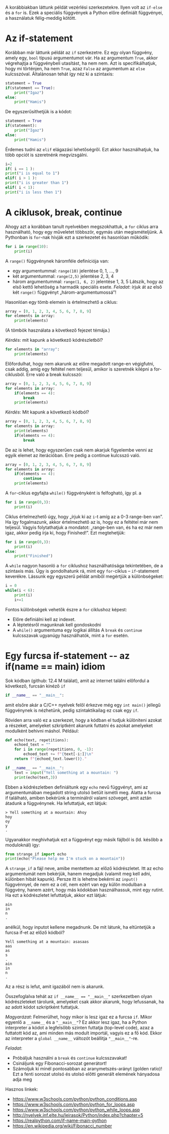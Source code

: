 A korábbiakban láttunk példát vezérlési szerkezetekre. Ilyen volt az ```if-else``` és a ```for``` is. Ezek a
speciális függvények a Python előre definiált függvényei, a használatuk félig-meddig kötött.

# Az if-statement

Korábban már láttunk példát az ```if``` szerkezetre. Ez egy olyan függvény, amely egy, ```bool``` típusú
argumentumot vár. Ha az argumentum ```True```, akkor végrehajtja a függvénybeli utasítást, ha
nem nem. Azt is specifikálhatjuk, hogy mi történjen, ha nem ```True```, azaz ```False``` az argumentum
az ```else``` kulcsszóval. Általánosan tehát így néz ki a szintaxis:
```python
statement = True
if(statement == True):
	print("Igaz")
else:
	print("Hamis")
```
De egyszerűsíthetjük is a kódot:
```python
statement = True
if(statement):
	print("Igaz")
else:
	print("Hamis")
```
Érdemes tudni az ```elif``` elágazási lehetőségről. Ezt akkor használhatjuk, ha több opciót is
szeretnénk megvizsgálni.
```python
i=2
if( i == 1 ):
print("i is equal to 1")
elif( i > 1 ):
print("i is greater than 1")
elif( i < 1):
print("i is less then 1")
```

# A ciklusok, break, continue

Ahogy azt a korábban tanult nyelvekben megszokhattuk, a ```for``` ciklus arra használható, hogy
egy műveletet többször, egymás után megismételjünk. A Pythonban is ```for```-nak hívják ezt
a szerkezetet és hasonlóan működik:
```python
for i in range(10):
	print(i)
```
A ```range()``` függvénynek háromféle definíciója van:
- egy argumentummal: ```range(10)``` jelentése 0, 1, ..., 9
- két argumentummal: ```range(2,5)``` jelentése 2, 3, 4
- három argumentummal: ```range(1, 6, 2)``` jelentése 1, 3, 5
Látszik, hogy az első kettő lehetőség a harmadik speciális esete.
*Feladat*: írjuk át az első két ```range()``` függvényt „három-argumentumossá”!

Hasonlóan egy tömb elemein is értelmezhető a ciklus:
```python
array = [0, 1, 2, 3, 4, 5, 6, 7, 8, 9]
for elements in array:
	print(elements)
```
(A tömbök használata a következő fejezet témája.)

*Kérdés*: mit kapunk a következő kódrészletből?
```python
for elements in "array":
	print(elements)
```

Előfordulhat, hogy nem akarunk az előre megadott range-en végigfutni, csak addig, amíg egy
feltétel nem teljesül, amikor is szeretnék kilépni a for-ciklusból. Erre való a break kulcsszó:
```python
array = [0, 1, 2, 3, 4, 5, 6, 7, 8, 9]
for elements in array:
	if(elements == 4):
		break
	print(elements)
```	
*Kérdés*: Mit kapunk a következő kódból?
```python
array = [0, 1, 2, 3, 4, 5, 6, 7, 8, 9]
for elements in array:
	print(elements)
	if(elements == 4):
		break
```
De az is lehet, hogy egyszerűen csak nem akarjuk figyelembe venni az egyik elemet az
iterációban. Erre pedig a continue kulcsszó való.
```python
array = [0, 1, 2, 3, 4, 5, 6, 7, 8, 9]
for elements in array:
	if(elements == 4):
		continue
	print(elements)
```
A ```for```-ciklus egyfajta ```while()``` függvényként is felfogható, így pl. a
```python
for i in range(0,3):
	print(i)
```
Ciklus értelmezhető úgy, hogy „írjuk ki az ```i```-t amíg az a 0-3 range-ben van”. Ha így
fogalmazunk, akkor értelmezhető az is, hogy ez a feltétel már nem teljesül. Vagyis folytathatjuk
a mondatot: „range-ben van, és ha ez már nem igaz, akkor pedig írja ki, hogy Finished!”. Ezt
megtehetjük:
```python
for i in range(0,3):
	print(i)
else:
	print("Finished")
```

A ```while``` nagyon hasonló a ```for``` ciklushoz használhatósága tekintetében, de a szintaxis más.
Úgy is gondolhatunk rá, mint egy ```for```-ciklus – ```if```-statement keverékre. Lássunk egy egyszerű
példát amiből megértjük a különbségeket:
```python
i = 0
while(i < 6):
	print(i)
	i+=1
```

Fontos különbségek vehetők észre a ```for``` ciklushoz képest:
- Előre definiálni kell az indexet.
- A léptetésről magunknak kell gondoskodni
- A ```while()``` argumentuma egy logikai állítás
A ```break``` és ```continue``` kulcsszavak ugyanúgy használhatók, mint a ```for``` esetén.

# Egy furcsa if-statement -- az if(__name__ == __main__) idiom

Sok kódban (github: 12.4 M találat), amit az internet találni előfordul a következő, furcsán kinéző ```if```
```python
if __name__ == "__main__":
```
amit elsőre akár a C/C++ nyelvek felől érkezve még egy ```int main()``` jellegű függvénynek is
nézhetünk, pedig szintaktikailag ez csak egy ```if```.

Röviden arra való ez a szerkezet, hogy a kódban el tudjuk különiteni azokat a részeket,
amelyeket szkriptként akarunk futtatni és azokat amelyeket modulként behivni máshol.
Például:
```python
def echo(text, repetitions):
	echoed_text = ""
	for i in range(repetitions, 0, -1):
		echoed_text += f"{text[-i:]}\n"
	return f"{echoed_text.lower()}."

if __name__ == "__main__":
	text = input("Yell something at a mountain: ")
	print(echo(text,3))
```

Ebben a kódrészletben definiáltunk egy ```echo``` nevű függvényt, ami az argumentumában megadott 
string utolsó betűit ismétli meg. Alatta a furcsa if található, amiben bekérünk a terminálról valami 
szöveget, amit aztán átadunk a függvénynek. Ha lefuttatjuk, ezt látjuk: 
```
> Yell something at a mountain: Ahoy 
hoy
oy
y
.
```

Ugyanakkor meghivhatjuk ezt a függvényt egy másik fájlból is (ld. később a moduloknál) igy: 
```python
from strange_if import echo 
print(echo("Please help me I'm stuck on a mountain"))
```
A ```strange_if``` a fájl neve, amibe mentettem az előző kódrészletet. Itt az echo argumentumát 
nem bekérjük, hanem megadjuk (valamit meg kell adni, különben hibát kapunk). Persze itt is lehetne 
bekérni az ```input()``` függvénnyel, de nem ez a cél, nem ezért van egy külön modulban a függvény, 
hanem azért, hogy más kódokban használhassuk, mint egy rutint. Ha ezt a kódrészletet lefuttatjuk, 
akkor ezt látjuk: 
```
ain
in
n
.
```
anélkül, hogy inputot kellene megadnunk. De mit látunk, ha eltüntetjük a furcsa if-et az előző kódból?
```
Yell something at a mountain: asasaas
aas
as
s
. 
ain
in
n
.
```
Az a rész is lefut, amit igazából nem is akarunk.

Összefoglalva tehát az ```if __name__ == "__main__"``` szerkezetben olyan kódrészleteket tárolunk, 
amelyeket csak akkor akarunk, hogy lefussanak, ha az adott kódot szkriptként futtatjuk.

*Magyarázat*: Felmerülhet, hogy mikor is lesz igaz ez a furcsa ```if```. Mikor egyenlő a
```__name__``` és a ```"__main__"```? Ez akkor lesz igaz, ha a Python interpreter a kódot a 
legfelsőbb szinten futtatja (top-level code), azaz a futtatott kód az, ami minden más modult importál,
vagyis ez a fő kód. Ekkor az interpreter a ```global __name__``` változót beállitja ```"__main__"```-re.

*Feladat*:
- Próbáljuk használni a ```break``` és ```continue``` kulcsszavakat!
- Csináljunk egy Fibonacci-sorozat generátort!
- Számoljuk ki minél pontosabban az aranymetszés-arányt (golden ratio)! Ezt a fenti sorozat utolsó és utolsó előtti generált elemének hányadosa adja meg


Hasznos linkek:
- https://www.w3schools.com/python/python_conditions.asp
- https://www.w3schools.com/python/python_for_loops.asp
- https://www.w3schools.com/python/python_while_loops.asp
- http://nyelvek.inf.elte.hu/leirasok/Python/index.php?chapter=5
- https://realpython.com/if-name-main-python
- https://en.wikipedia.org/wiki/Fibonacci_number

